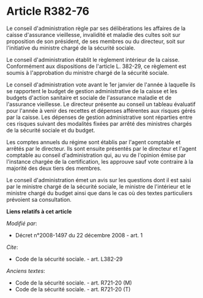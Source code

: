 # Article R382-76

Le conseil d'administration règle par ses délibérations les affaires de la caisse d'assurance vieillesse, invalidité et
maladie des cultes soit sur proposition de son président, de ses membres ou du directeur, soit sur l'initiative du ministre
chargé de la sécurité sociale. 

Le conseil d'administration établit le règlement intérieur de la caisse. Conformément aux dispositions de l'article L.
382-29, ce règlement est soumis à l'approbation du ministre chargé de la sécurité sociale. 

Le conseil d'administration vote avant le 1er janvier de l'année à laquelle ils se rapportent le budget de gestion
administrative de la caisse et les budgets d'action sanitaire et sociale de l'assurance maladie et de l'assurance vieillesse.
Le directeur présente au conseil un tableau évaluatif pour l'année à venir des recettes et dépenses afférentes aux risques
gérés par la caisse. Les dépenses de gestion administrative sont réparties entre ces risques suivant des modalités fixées par
arrêté des ministres chargés de la sécurité sociale et du budget. 

Les comptes annuels du régime sont établis par l'agent comptable et arrêtés par le directeur. Ils sont ensuite présentés par
le directeur et l'agent comptable au conseil d'administration qui, au vu de l'opinion émise par l'instance chargée de la
certification, les approuve sauf vote contraire à la majorité des deux tiers des membres. 

Le conseil d'administration émet un avis sur les questions dont il est saisi par le ministre chargé de la sécurité sociale,
le ministre de l'intérieur et le ministre chargé du budget ainsi que dans le cas où des textes particuliers prévoient sa
consultation.

**Liens relatifs à cet article**

_Modifié par_:

  - Décret n°2008-1497 du 22 décembre 2008 - art. 1

_Cite_:

  - Code de la sécurité sociale. - art. L382-29

_Anciens textes_:

  - Code de la sécurité sociale. - art. R721-20 (M)
  - Code de la sécurité sociale. - art. R721-20 (T)
